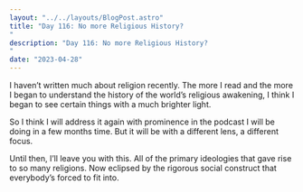 ```yaml
---
layout: "../../layouts/BlogPost.astro"
title: "Day 116: No more Religious History?
"
description: "Day 116: No more Religious History?
"
date: "2023-04-28"
---
```


I haven’t written much about religion recently. The more I read and the more I began to understand the history of the world’s religious awakening, I think I began to see certain things with a much brighter light.


So I think I will address it again with prominence in the podcast I will be doing in a few months time. But it will be with a different lens, a different focus.


Until then, I’ll leave you with this.
All of the primary ideologies that gave rise to so many religions.
Now eclipsed by the rigorous social construct that everybody’s forced to fit into.

